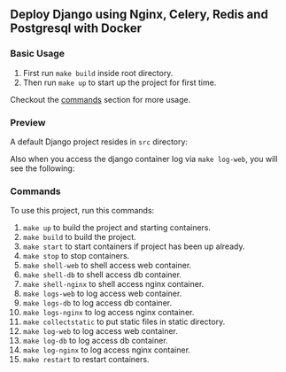 ## Deploy Django using Nginx, Celery, Redis and Postgresql with Docker

### Basic Usage
1. First run `make build` inside root directory.
2. Then run `make up` to start up the project for first time.

Checkout the [commands](#commands) section for more usage.

### Preview
A default Django project resides in `src` directory:

Also when you access the django container log via `make log-web`, you will see the following:


### Commands
To use this project, run this commands:

1. `make up` to build the project and starting containers.
2. `make build` to build the project.
3. `make start` to start containers if project has been up already.
4. `make stop` to stop containers.
5. `make shell-web` to shell access web container.
6. `make shell-db` to shell access db container.
7. `make shell-nginx` to shell access nginx container.
8. `make logs-web` to log access web container.
9. `make logs-db` to log access db container.
10. `make logs-nginx` to log access nginx container.
11. `make collectstatic` to put static files in static directory.
12. `make log-web` to log access web container.
13. `make log-db` to log access db container.
14. `make log-nginx` to log access nginx container.
14. `make restart` to restart containers.
